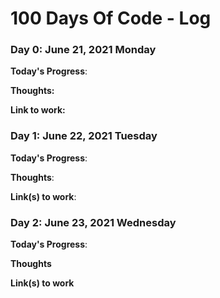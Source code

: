 # 100 Days Of Code - Log

### Day 0: June 21, 2021 Monday

**Today's Progress**: 

**Thoughts:** 

**Link to work:** 


### Day 1: June 22, 2021 Tuesday

**Today's Progress**: 

**Thoughts**: 

**Link(s) to work**: 


### Day 2: June 23, 2021 Wednesday

**Today's Progress**:

**Thoughts** 

**Link(s) to work**

